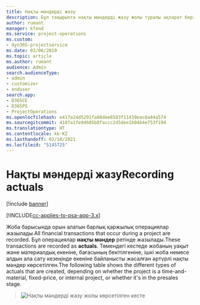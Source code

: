 ```yaml
---
title: Нақты мәндерді жазу
description: Бұл тақырыпта нақты мәндерді жазу жолы туралы ақпарат берілген.
author: rumant
manager: kfend
ms.service: project-operations
ms.custom:
- dyn365-projectservice
ms.date: 03/06/2019
ms.topic: article
ms.author: rumant
audience: Admin
search.audienceType:
- admin
- customizer
- enduser
search.app:
- D365CE
- D365PS
- ProjectOperations
ms.openlocfilehash: e417a24d5291fa88dee6583f11439eac0a44a574
ms.sourcegitcommit: 418fa1fe9d605b8faccc2d5dee1b04b4e753f194
ms.translationtype: HT
ms.contentlocale: kk-KZ
ms.lasthandoff: 02/10/2021
ms.locfileid: "5145725"
---
```

# <a name="recording-actuals"></a><span data-ttu-id="50526-103">Нақты мәндерді жазу</span><span class="sxs-lookup"><span data-stu-id="50526-103">Recording actuals</span></span> 

[!include [banner](../includes/psa-now-project-operations.md)]

[!INCLUDE[cc-applies-to-psa-app-3.x](../includes/cc-applies-to-psa-app-3x.md)]

<span data-ttu-id="50526-104">Жоба барысында орын алатын барлық қаржылық операциялар жазылады.</span><span class="sxs-lookup"><span data-stu-id="50526-104">All financial transactions that occur during a project are recorded.</span></span> <span data-ttu-id="50526-105">Бұл операциялар **нақты мәндер** ретінде жазылады.</span><span class="sxs-lookup"><span data-stu-id="50526-105">These transactions are recorded as **actuals**.</span></span> <span data-ttu-id="50526-106">Төмендегі кестеде жобаның уақыт және материалдық екеніне, бағасының бекітілгеніне, ішкі жоба немесе алдын ала сату кезеңінде екеніне байланысты жасалған әртүрлі нақты мәндер көрсетілген.</span><span class="sxs-lookup"><span data-stu-id="50526-106">The following table shows the different types of actuals that are created, depending on whether the project is a time-and-material, fixed-price, or internal project, or whether it's in the presales stage.</span></span>

> ![Нақты мәндерді жазу жолы көрсетілген кесте](media/advanced-table2.png)
